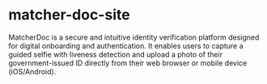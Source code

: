# matcher-doc-site
MatcherDoc is a secure and intuitive identity verification platform designed for digital onboarding and authentication. It enables users to capture a guided selfie with liveness detection and upload a photo of their government-issued ID directly from their web browser or mobile device (iOS/Android).
